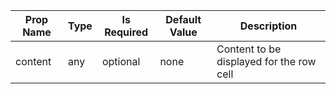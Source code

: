 <table><thead><tr><th>Prop Name</th><th>Type</th><th>Is Required</th><th>Default Value</th><th>Description</th></tr></thead><tbody><tr><td>content</td><td>any</td><td>optional</td><td>none</td><td>Content to be displayed for the row cell</td></tr></tbody><table>